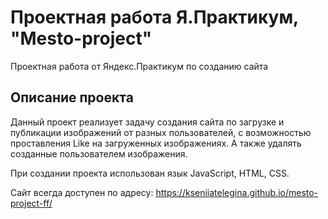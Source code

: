  

# Проектная работа Я.Практикум, "Mesto-project"

Проектная работа от Яндекс.Практикум по созданию сайта

## Описание проекта

Данный проект реализует задачу создания сайта по загрузке и публикации изображений от разных пользователей, с возможностью проставления Like на загруженных изображениях. А также удалять созданные пользователем изображения.

При создании проекта использован язык JavaScript, HTML, CSS.

Сайт всегда доступен по адресу: https://kseniiatelegina.github.io/mesto-project-ff/
